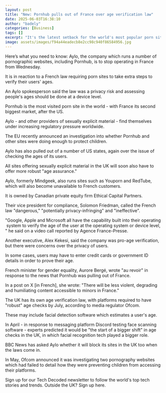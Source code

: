 ```yaml
---
layout: post
title: "New: Pornhub pulls out of France over age verification law"
date: 2025-06-03T16:38:10
author: "badely"
categories: [Business]
tags: []
excerpt: "It's the latest setback for the world's most popular porn site, which is also under investigation by the EU."
image: assets/images/f94a44eadecb8e2cc98c940f86584956.jpg
---
```


Here’s what you need to know: Aylo, the company which runs a number of pornographic websites, including Pornhub, is to stop operating in France from Wednesday.

It is in reaction to a French law requiring porn sites to take extra steps to verify their users' ages.

An Aylo spokesperson said the law was a privacy risk and assessing people's ages should be done at a device level.

Pornhub is the most visited porn site in the world - with France its second biggest market, after the US.

Aylo - and other providers of sexually explicit material - find themselves under increasing regulatory pressure worldwide.

The EU recently announced an investigation into whether Pornhub and other sites were doing enough to protect children.

Aylo has also pulled out of a number of US states, again over the issue of checking the ages of its users.

All sites offering sexually explicit material in the UK will soon also have to offer more robust "age assurance."

Aylo, formerly Mindgeek, also runs sites such as Youporn and RedTube, which will also become unavailable to French customers.

It is owned by Canadian private equity firm Ethical Capital Partners. 

Their vice president for compliance, Solomon Friedman, called the French law "dangerous," "potentially privacy-infringing" and "ineffective".

"Google, Apple and Microsoft all have the capability built into their operating system to verify the age of the user at the operating system or device level," he said on a video call reported by Agence France-Presse. 

Another executive, Alex Kekesi, said the company was pro-age verification, but there were concerns over the privacy of users.

In some cases, users may have to enter credit cards or government ID details in order to prove their age.

French minister for gender equality, Aurore Bergé, wrote "au revoir" in response to the news that Pornhub was pulling out of France.

In a post on X [in French], she wrote: "There will be less violent, degrading and humiliating content accessible to minors in France."

The UK has its own age verification law, with platforms required to have "robust" age checks by July, according to media regulator Ofcom.

These may include facial detection software which estimates a user's age. 

In April - in response to messaging platform Discord testing face scanning software - experts predicted it would be "the start of a bigger shift" in age checks in the UK, in which facial recognition tech played a bigger role.

BBC News has asked Aylo whether it will block its sites in the UK too when the laws come in. 

In May, Ofcom announced it was investigating two pornography websites which had failed to detail how they were preventing children from accessing their platforms.

Sign up for our Tech Decoded newsletter to follow the world's top tech stories and trends. Outside the UK? Sign up here.

